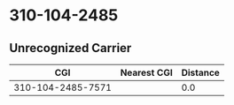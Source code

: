# 310-104-2485
## Unrecognized Carrier


| CGI | Nearest CGI | Distance |
|-----|-------------|----------|
| 310-104-2485-7571 |  | 0.0 |
